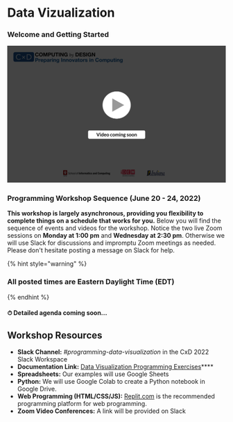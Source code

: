 # Data Vizualization

### **Welcome and Getting Started**

![](../../.gitbook/assets/vidComing.png)

### Programming Workshop Sequence (June 20 - 24, 2022)

**This workshop is largely asynchronous, providing you flexibility to complete things on a schedule that works for you.** Below you will find the sequence of events and videos for the workshop. Notice the two live Zoom sessions on **Monday at 1:00 pm** and **Wednesday at 2:30 pm**. Otherwise we will use Slack for discussions and impromptu Zoom meetings as needed. Please don't hesitate posting a message on Slack for help.

{% hint style="warning" %}
### All posted times are Eastern Daylight Time (EDT)
{% endhint %}

#### ⏱ Detailed agenda coming soon...

## **Workshop Resources**

* **Slack Channel:** _#programming-data-visualization_ in the CxD 2022 Slack Workspace
* **Documentation Link:** [Data Visualization Programming Exercises](https://app.gitbook.com/@cxd/s/project-data-visualization-2/project-instructions/1-discover-and-define-problem/1-2-understand-technical-tools/\~/settings/integrations)****
* **Spreadsheets:** Our examples will use Google Sheets
* **Python:** We will use Google Colab to create a Python notebook in Google Drive.&#x20;
* **Web Programming (HTML/CSS/JS):** [Replit.com](https://replit.com) is the recommended programming platform for web programming.
* **Zoom Video Conferences:** A link will be provided on Slack
